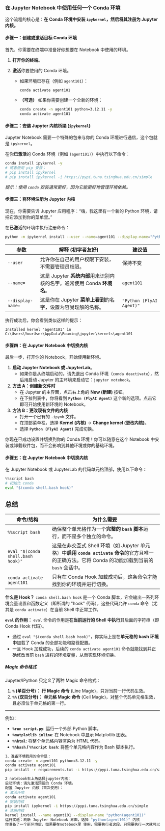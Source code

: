 ### 在 Jupyter Notebook 中使用任何一个 Conda 环境

这个流程的核心是：**在 Conda 环境中安装 `ipykernel`，然后将其注册为 Jupyter 内核。**

#### 步骤一：创建或激活目标 Conda 环境

首先，你需要在终端中准备好你想要在 Notebook 中使用的环境。

1. **打开你的终端**。

2. **激活**你要使用的 Conda 环境。

   - 如果环境已存在（例如 `agent101`）：

     ```Bash
     conda activate agent101
     ```

   - **（可选）** 如果你需要创建一个全新的环境：

     ```Bash
     conda create -n agent101 python=3.12.11 -y
     conda activate agent101
     ```

#### 步骤二：安装 Jupyter 内核桥梁 (`ipykernel`)

Jupyter Notebook 需要一个特殊的包来与你的 Conda 环境进行通信，这个包就是 `ipykernel`。

在你**已激活**的 Conda 环境（例如 `(agent101)`）中执行以下命令：

```Bash
conda install ipykernel -y
# 或者使用 pip 安装：
# pip install ipykernel
# pip install ipykernel -i https://pypi.tuna.tsinghua.edu.cn/simple
```

*提示：使用 `conda` 安装通常更好，因为它能更好地管理环境依赖。*

#### 步骤三：将环境注册为 Jupyter 内核

现在，你需要告诉 Jupyter 应用程序：“嗨，我这里有一个新的 Python 环境，请把它添加到你的菜单里。”

在**已激活**的环境中执行注册命令：

```Bash
python -m ipykernel install --user --name=agent101 --display-name="Python (agent101)"
```

| 参数              | 解释 (初学者友好)                                            | 建议值                   |
| ----------------- | ------------------------------------------------------------ | ------------------------ |
| `--user`          | 允许你在自己的用户权限下安装，不需要管理员权限。             | 保持不变                 |
| `--name=`         | 这是 Jupyter **系统内部**用来识别内核的名字，通常使用 Conda **环境名**。 | `agent101`  |
| `--display-name=` | 这是你在 Jupyter **菜单上看到**的名字，设置为容易理解的名称。 | `"Python (FlyAI Agent)"` |

执行成功后，你会看到类似这样的提示：

```
Installed kernel 'agent101' in C:\Users\YourUser\AppData\Roaming\jupyter\kernels\agent101
```

#### 步骤四：在 Jupyter Notebook 中切换内核

最后一步，打开你的 Notebook，开始使用新环境。

1. **启动 Jupyter Notebook 或 JupyterLab**。
   - 如果你是从终端启动的，请先退出 Conda 环境（`conda deactivate`），然后用启动 Jupyter 的主环境来启动它：`jupyter notebook`。
2. **方法 A：创建新文件时**
   - 在 Jupyter 的主界面，点击右上角的 **New (新建)** 按钮。
   - 在下拉列表中，你将看到 **`Python (FlyAI Agent)`** 这个新的选项。点击它即可开始使用新环境的 Notebook。
3. **方法 B：更改现有文件的内核**
   - 打开一个已有的 `.ipynb` 文件。
   - 在顶部菜单栏，选择 **Kernel (内核)** → **Change kernel (更改内核)**。
   - 选择 **`Python (FlyAI Agent)`** 完成切换。

你现在已成功设置并切换到你的 Conda 环境！你可以随意在这个 Notebook 中安装或卸载软件包，而不会影响到其他环境或你的基础环境。

#### 步骤五：在 Jupyter Notebook 中切换内核

在 Jupyter Notebook 或 JupyterLab 的代码单元格顶部，使用以下命令：

```Python
%%script bash
# 初始化 conda
eval "$(conda shell.bash hook)"
```

## 总结



| 命令/结构                              | 为什么需要                                                   |
| -------------------------------------- | ------------------------------------------------------------ |
| `%%script bash`                        | 确保整个单元格作为一个**完整的 `bash` 脚本**运行，而不是多个独立的命令。 |
| `eval "$(conda shell.bash hook)"`      | 这是在非交互式 Shell 环境（如 Jupyter 单元格）中**启用 `conda activate` 命令**的官方且唯一的正确方法。它将 Conda 的功能加载到当前的 `bash` 会话中。 |
| `conda activate agent101` | 只有在 Conda Hook 加载成功后，这条命令才能找到你的环境并进行切换。 |

**什么是 Hook？** `conda shell.bash hook` 是一个 Conda 脚本，它会输出一系列环境变量设置和函数定义（即所谓的 "hook" 代码），这些代码允许 `conda` 命令（尤其是 `conda activate`）在当前 Shell 中正常工作。

**`eval` 的作用：** `eval` 命令的作用是**在当前运行的 Shell 中执行**其后面的字符串（即 Conda Hook 代码）。

- 通过 `eval "$(conda shell.bash hook)"`，你实际上是在**单元格的 bash 环境中**加载了 Conda 的全部功能和路径配置。
- 一旦 Hook 加载成功，后续的 `conda activate agent101` 命令就能找到并正确修改当前 `bash` 进程的环境变量，从而实现环境切换。

##### Magic 命令格式

Jupyter/IPython 只定义了两种 Magic 命令格式：

1. **`%` (单百分号)：** **行 Magic 命令** (Line Magic)，只对当前一行代码生效。
2. **`%%` (双百分号)：** **单元格 Magic 命令** (Cell Magic)，对整个代码单元格生效，且必须位于单元格的第一行。

------

例如：

- **`%run script.py`**: 运行一个外部 Python 脚本。
- **`%matplotlib inline`**: 在 Notebook 中显示 Matplotlib 图表。
- **`%%html`**: 将整个单元格内容渲染为 HTML 代码。
- **`%%bash` / `%%script bash`**: 将整个单元格内容作为 Bash 脚本执行。

```bash
1、准备环境我用的命令是：
conda create -n agent101 python=3.12.11 -y
conda activate agent101
pip install -r requirements.txt -i https://pypi.tuna.tsinghua.edu.cn/simple

2 notebook右上角选择jupyter内核：
启动环境：请先激活预设的 Conda 环境。
配置 Jupyter 内核（首次使用）：
# 激活环境 
conda activate agent101
# 安装内核
pip install ipykernel -i https://pypi.tuna.tsinghua.edu.cn/simple
# 注册内核
kernel_install --name agent101 --display-name "python(agent101)"
运行实验：刷新 Jupyter Notebook 界面，选择 "python(agent101)" 内核
你准备了一个新环境后，如果要在notebook里 使用，需要执行者这段，只需要执行一次就可以：先激活环境，然后安装ipykernel，最后注册内核。刷新页面后，右上角就有了。
```

